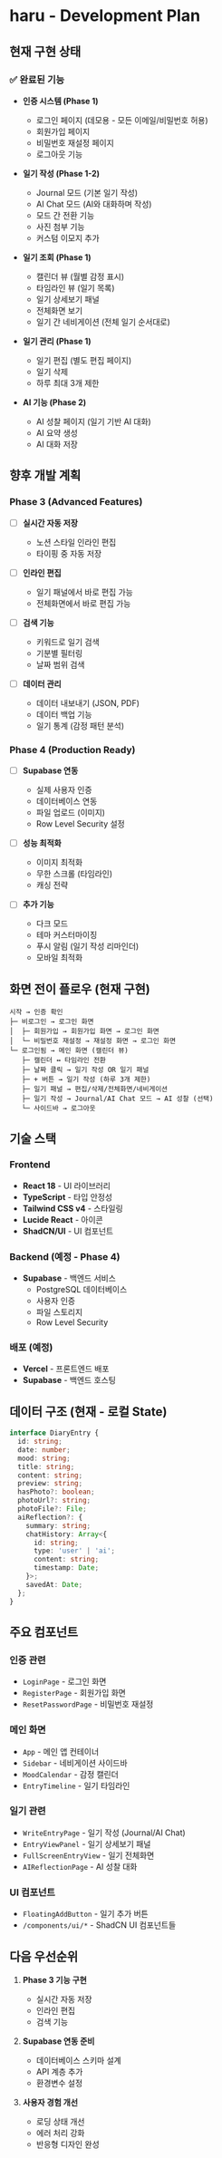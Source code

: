 # haru - Development Plan

## 현재 구현 상태

### ✅ 완료된 기능
- **인증 시스템 (Phase 1)**
  - 로그인 페이지 (데모용 - 모든 이메일/비밀번호 허용)
  - 회원가입 페이지 
  - 비밀번호 재설정 페이지
  - 로그아웃 기능

- **일기 작성 (Phase 1-2)**
  - Journal 모드 (기본 일기 작성)
  - AI Chat 모드 (AI와 대화하며 작성)
  - 모드 간 전환 기능
  - 사진 첨부 기능
  - 커스텀 이모지 추가

- **일기 조회 (Phase 1)**
  - 캘린더 뷰 (월별 감정 표시)
  - 타임라인 뷰 (일기 목록)
  - 일기 상세보기 패널
  - 전체화면 보기
  - 일기 간 네비게이션 (전체 일기 순서대로)

- **일기 관리 (Phase 1)**
  - 일기 편집 (별도 편집 페이지)
  - 일기 삭제
  - 하루 최대 3개 제한

- **AI 기능 (Phase 2)**
  - AI 성찰 페이지 (일기 기반 AI 대화)
  - AI 요약 생성
  - AI 대화 저장

## 향후 개발 계획

### Phase 3 (Advanced Features)
- [ ] **실시간 자동 저장**
  - 노션 스타일 인라인 편집
  - 타이핑 중 자동 저장
  
- [ ] **인라인 편집**
  - 일기 패널에서 바로 편집 가능
  - 전체화면에서 바로 편집 가능
  
- [ ] **검색 기능**
  - 키워드로 일기 검색
  - 기분별 필터링
  - 날짜 범위 검색

- [ ] **데이터 관리**
  - 데이터 내보내기 (JSON, PDF)
  - 데이터 백업 기능
  - 일기 통계 (감정 패턴 분석)

### Phase 4 (Production Ready)
- [ ] **Supabase 연동**
  - 실제 사용자 인증
  - 데이터베이스 연동
  - 파일 업로드 (이미지)
  - Row Level Security 설정

- [ ] **성능 최적화**
  - 이미지 최적화
  - 무한 스크롤 (타임라인)
  - 캐싱 전략

- [ ] **추가 기능**
  - 다크 모드
  - 테마 커스터마이징
  - 푸시 알림 (일기 작성 리마인더)
  - 모바일 최적화

## 화면 전이 플로우 (현재 구현)

```
시작 → 인증 확인
├─ 비로그인 → 로그인 화면
│  ├─ 회원가입 → 회원가입 화면 → 로그인 화면
│  └─ 비밀번호 재설정 → 재설정 화면 → 로그인 화면
└─ 로그인됨 → 메인 화면 (캘린더 뷰)
   ├─ 캘린더 ↔ 타임라인 전환
   ├─ 날짜 클릭 → 일기 작성 OR 일기 패널
   ├─ + 버튼 → 일기 작성 (하루 3개 제한)
   ├─ 일기 패널 → 편집/삭제/전체화면/네비게이션
   ├─ 일기 작성 → Journal/AI Chat 모드 → AI 성찰 (선택)
   └─ 사이드바 → 로그아웃
```

## 기술 스택

### Frontend
- **React 18** - UI 라이브러리
- **TypeScript** - 타입 안정성
- **Tailwind CSS v4** - 스타일링
- **Lucide React** - 아이콘
- **ShadCN/UI** - UI 컴포넌트

### Backend (예정 - Phase 4)
- **Supabase** - 백엔드 서비스
  - PostgreSQL 데이터베이스
  - 사용자 인증
  - 파일 스토리지
  - Row Level Security

### 배포 (예정)
- **Vercel** - 프론트엔드 배포
- **Supabase** - 백엔드 호스팅

## 데이터 구조 (현재 - 로컬 State)

```typescript
interface DiaryEntry {
  id: string;
  date: number;
  mood: string;
  title: string;
  content: string;
  preview: string;
  hasPhoto?: boolean;
  photoUrl?: string;
  photoFile?: File;
  aiReflection?: {
    summary: string;
    chatHistory: Array<{
      id: string;
      type: 'user' | 'ai';
      content: string;
      timestamp: Date;
    }>;
    savedAt: Date;
  };
}
```

## 주요 컴포넌트

### 인증 관련
- `LoginPage` - 로그인 화면
- `RegisterPage` - 회원가입 화면  
- `ResetPasswordPage` - 비밀번호 재설정

### 메인 화면
- `App` - 메인 앱 컨테이너
- `Sidebar` - 네비게이션 사이드바
- `MoodCalendar` - 감정 캘린더
- `EntryTimeline` - 일기 타임라인

### 일기 관련
- `WriteEntryPage` - 일기 작성 (Journal/AI Chat)
- `EntryViewPanel` - 일기 상세보기 패널
- `FullScreenEntryView` - 일기 전체화면
- `AIReflectionPage` - AI 성찰 대화

### UI 컴포넌트
- `FloatingAddButton` - 일기 추가 버튼
- `/components/ui/*` - ShadCN UI 컴포넌트들

## 다음 우선순위

1. **Phase 3 기능 구현**
   - 실시간 자동 저장
   - 인라인 편집
   - 검색 기능

2. **Supabase 연동 준비**
   - 데이터베이스 스키마 설계
   - API 계층 추가
   - 환경변수 설정

3. **사용자 경험 개선**
   - 로딩 상태 개선
   - 에러 처리 강화
   - 반응형 디자인 완성